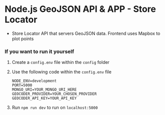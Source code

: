 # Node.js GeoJSON API & APP - Store Locator

- Store Locator API that servers GeoJSON data. Frontend uses Mapbox to plot points

### If you want to run it yourself

1) Create a `config.env` file within the `config` folder
2) Use the following code within the `config.env` file

   `NODE_ENV=development`   
   `PORT=5000`   
   `MONGO_URI=YOUR_MONGO_URI_HERE`  
   `GEOCODER_PROVIDER=YOUR_CHOSEN_PROVIDER`
   `GEOCODER_API_KEY=YOUR_API_KEY`   

3) Run `npm run dev` to run on `localhost:5000`